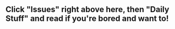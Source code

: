 Click "Issues" right above here, then "Daily Stuff" and read if you're bored and want to!  
-----------------------------------------------------------------------------------------
